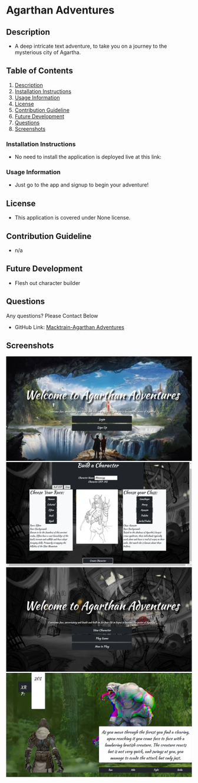 # Agarthan Adventures
  
  ## Description<a name="Description"></a>
  - A deep intricate text adventure, to take you on a journey to the mysterious city of Agartha.

  ## Table of Contents
  1. [Description](#Description)
  2. [Installation Instructions](#Installation)
  3. [Usage Information](#usage)
  4. [License](#license)
  5. [Contribution Guideline](#contributing)
  6. [Future Development](#future)
  7. [Questions](#questions)
  8. [Screenshots](#screenshots)
 
 
  ### Installation Instructions <a name="installation"></a>
  - No need to install the application is deployed live at this link:
  ### Usage Information <a name="Usage"></a>
  - Just go to the app and signup to begin your adventure!
  ## License <a name="license"></a>
  - This application is covered under None license. 
  ## Contribution Guideline <a name="contribution"></a>
  - n/a
  ## Future Development <a name="tests"></a>
  - Flesh out character builder 
  ## Questions <a name="questions"></a>
  Any questions? Please Contact Below
  - GitHub Link: 
  [Macktrain-Agarthan Adventures](https://github.com/Macktrain/Agarthan-Adventures) 
  ## Screenshots <a name="screenshots"></a>
  ![](/public/assets/screenshots/homepage.png)
  ![](/public/assets/screenshots/characterCreator.png)
  ![](/public/assets/screenshots/gameMenu.png)
  ![](/public/assets/screenshots/battleLee.png)
